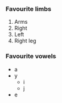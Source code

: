 ### Favourite limbs
1. Arms
  1. Right
  2. Left
2. Right leg

### Favourite vowels
* a
* y
  * i
  * j
* e
